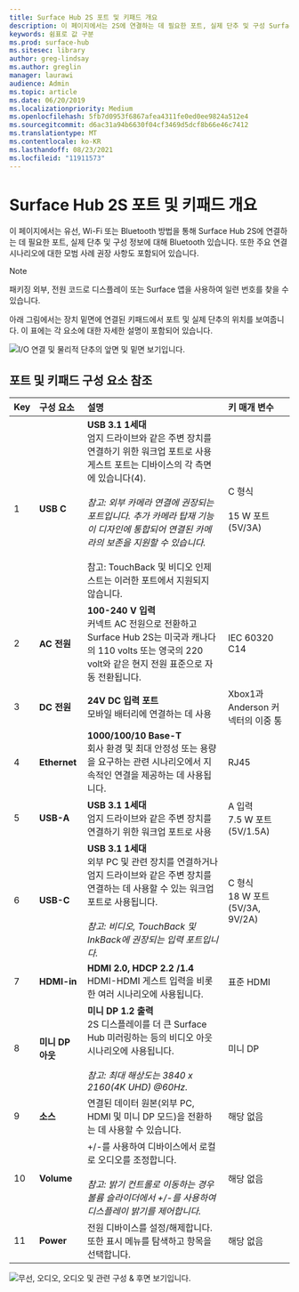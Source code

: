 ```yaml
---
title: Surface Hub 2S 포트 및 키패드 개요
description: 이 페이지에서는 2S에 연결하는 데 필요한 포트, 실제 단추 및 구성 Surface Hub 설명되어 있습니다.
keywords: 쉼표로 값 구분
ms.prod: surface-hub
ms.sitesec: library
author: greg-lindsay
ms.author: greglin
manager: laurawi
audience: Admin
ms.topic: article
ms.date: 06/20/2019
ms.localizationpriority: Medium
ms.openlocfilehash: 5fb7d0953f6867afea4311fe0ed0ee9824a512e4
ms.sourcegitcommit: d6ac31a94b6630f04cf3469d5dcf8b66e46c7412
ms.translationtype: MT
ms.contentlocale: ko-KR
ms.lasthandoff: 08/23/2021
ms.locfileid: "11911573"
---
```

# <a name="surface-hub-2s-ports-and-keypad-overview"></a>Surface Hub 2S 포트 및 키패드 개요

이 페이지에서는 유선, Wi-Fi 또는 Bluetooth 방법을 통해 Surface Hub 2S에 연결하는 데 필요한 포트, 실제 단추 및 구성 정보에 대해 Bluetooth 있습니다. 또한 주요 연결 시나리오에 대한 모범 사례 권장 사항도 포함되어 있습니다.

> [!NOTE]
> 패키징 외부, 전원 코드로 디스플레이 또는 Surface 앱을 사용하여 일련 번호를 찾을 수 있습니다. 

아래 그림에서는 장치 밑면에 연결된 키패드에서 포트 및 실제 단추의 위치를 보여줍니다. 이 표에는 각 요소에 대한 자세한 설명이 포함되어 있습니다.

 ![I/O 연결 및 물리적 단추의 앞면 및 밑면 보기입니다.](images/hub2s-schematic.png)

## <a name="port-and-keypad-component-reference"></a>포트 및 키패드 구성 요소 참조

|**Key**|**구성 요소**|**설명**|**키 매개 변수**|
|:--- |:--------- |:----------- |:-------------- |
| 1 | **USB C** | **USB 3.1 1세대** <br> 엄지 드라이브와 같은 주변 장치를 연결하기 위한 워크업 포트로 사용 게스트 포트는 디바이스의 각 측면에 있습니다(4).<br> <br> *참고: 외부 카메라 연결에 권장되는 포트입니다. 추가 카메라 탑재 기능이 디자인에 통합되어 연결된 카메라의 보존을 지원할 수 있습니다.*<br> <br> 참고: TouchBack 및 비디오 인제스트는 이러한 포트에서 지원되지 않습니다. | C 형식 <br> <br> 15 W 포트(5V/3A)       |
| 2 | **AC 전원** | **100-240 V 입력** <br> 커넥트 AC 전원으로 전환하고 Surface Hub 2S는 미국과 캐나다의 110 volts 또는 영국의 220 volt와 같은 현지 전원 표준으로 자동 전환됩니다. | IEC 60320 C14 |
| 3 | **DC 전원** | **24V DC 입력 포트** <br> 모바일 배터리에 연결하는 데 사용 | Xbox1과 Anderson 커넥터의 이중 통 |
| 4 | **Ethernet** | **1000/100/10 Base-T** <br> 회사 환경 및 최대 안정성 또는 용량을 요구하는 관련 시나리오에서 지속적인 연결을 제공하는 데 사용됩니다. | RJ45 |
| 5 | **USB-A** | **USB 3.1 1세대** <br> 엄지 드라이브와 같은 주변 장치를 연결하기 위한 워크업 포트로 사용 | A 입력<br>7.5 W 포트(5V/1.5A) |
| 6 | **USB-C** | **USB 3.1 1세대** <br> 외부 PC 및 관련 장치를 연결하거나 엄지 드라이브와 같은 주변 장치를 연결하는 데 사용할 수 있는 워크업 포트로 사용됩니다.<br> <br> *참고: 비디오, TouchBack 및 InkBack에 권장되는 입력 포트입니다.* | C 형식 <br> 18 W 포트(5V/3A, 9V/2A) |
| 7 | **HDMI-in** | **HDMI 2.0, HDCP 2.2 /1.4** <br> HDMI-HDMI 게스트 입력을 비롯한 여러 시나리오에 사용됩니다. | 표준 HDMI |
| 8 | **미니 DP 아웃** | **미니 DP 1.2 출력** <br> 2S 디스플레이를 더 큰 Surface Hub 미러링하는 등의 비디오 아웃 시나리오에 사용됩니다.<br> <br> *참고: 최대 해상도는 3840 x 2160(4K UHD) @60Hz.* | 미니 DP |
| 9 | **소스**  | 연결된 데이터 원본(외부 PC, HDMI 및 미니 DP 모드)을 전환하는 데 사용할 수 있습니다. | 해당 없음 |
| 10 | **Volume** | +/-를 사용하여 디바이스에서 로컬로 오디오를 조정합니다. <br> <br> *참고: 밝기 컨트롤로 이동하는 경우 볼륨 슬라이더에서 +/-를 사용하여 디스플레이 밝기를 제어합니다.* | 해당 없음 |
| 11 | **Power** | 전원 디바이스를 설정/해제합니다. <br> 또한 표시 메뉴를 탐색하고 항목을 선택합니다. | 해당 없음 |

 ![무선, 오디오, 오디오 및 관련 구성 & 후면 보기입니다.](images/hub2s-rear.png)
